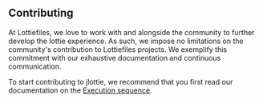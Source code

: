 ## Contributing

At Lottiefiles, we love to work with and alongside the community to further develop the lottie experience. As such, we
impose no limitations on the community's contribution to Lottiefiles projects. We exemplify this commitment with our
exhaustive documentation and continuous communication.

To start contributing to jlottie, we recommend that you first read our documentation on the
[Execution sequence](docs/execution.md).
